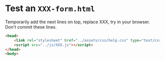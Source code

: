Test an `XXX-form.html`
=======================

Temporarily add the next lines on top, replace XXX, try in your browser.
Don't commit these lines.

```html
<head>
    <link rel="stylesheet" href="../assets/css/help.css" type="text/css">
    <script src="../js/XXX.js"></script>
</head>
<body>
````
